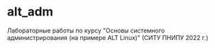 # alt_adm
Лабораторные работы по курсу "Основы системного администрирования (на примере ALT Linux)" (СИТУ ПНИПУ 2022 г.)
